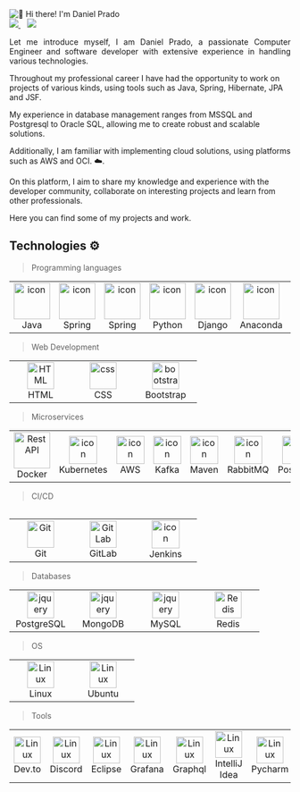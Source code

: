 <img src="https://s10.gifyu.com/images/Stw0j.png" alt="👋 Hi there! I'm Daniel Prado" title="👋 Hi there! I'm Daniel Prado"/>
<div align="justify">

<a href="https://www.linkedin.com/in/danielpamoretty/">
<img src="https://img.shields.io/badge/Linkedin-%231DA1F2.svg?style=for-the-badge&logo=Linkedin&logoColor=white">
</a>
&nbsp;&nbsp;
<a href="https://t.me/Daniel_Amoretty07/">
<img src="https://img.shields.io/badge/telegram-2CA5E0?style=for-the-badge&logo=telegram&logoColor=white">
</a>

</div>
<p></p>
<p align="justify">Let me introduce myself, I am Daniel Prado, a passionate Computer Engineer and software developer with extensive experience in handling various technologies. ‍

Throughout my professional career I have had the opportunity to work on projects of various kinds, using tools such as Java, Spring, Hibernate, JPA and JSF. ️

My experience in database management ranges from MSSQL and Postgresql to Oracle SQL, allowing me to create robust and scalable solutions. ️

Additionally, I am familiar with implementing cloud solutions, using platforms such as AWS and OCI. ☁️.

On this platform, I aim to share my knowledge and experience with the developer community, collaborate on interesting projects and learn from other professionals.

Here you can find some of my projects and work.

</p>

## Technologies ⚙️
> Programming languages
<table>
  <tr>
    <td align="center" width="96">
        <img src="https://skillicons.dev/icons?i=java" alt="icon" width="65" height="65" />
      <br>Java
    </td>
    <td align="center" width="96">
        <img src="https://skillicons.dev/icons?i=spring" alt="icon" width="65" height="65" />
      <br>Spring
    </td>
    <td align="center" width="96">
        <img src="https://skillicons.dev/icons?i=hibernate" alt="icon" width="65" height="65" />
      <br>Spring
    </td>
    <td align="center" width="96">
      <a href="#macropower-tech">
        <img src="https://skillicons.dev/icons?i=python" alt="icon" width="65" height="65" />
      </a>
      <br>Python
    </td>
    <td align="center" width="96">
        <img src="https://skillicons.dev/icons?i=django" alt="icon" width="65" height="65" />
      <br>Django
    </td>
    <td align="center" width="96">
        <img src="https://skillicons.dev/icons?i=anaconda" alt="icon" width="65" height="65" />
      <br>Anaconda
    </td>
    <td align="center" width="96">
        <img src="https://skillicons.dev/icons?i=cs" width="65" height="65" alt="Rest API" />
      <br>Rest API
    </td>
    <td align="center" width="96">
        <img src="https://skillicons.dev/icons?i=dotnet" width="65" height="65" alt="Rest API" />
      <br>ASP
    </td>
    </tr>
    </table>

> Web Development
   <table>
    <tr>
        <td align="center"  width="96">
            <img src="https://skillicons.dev/icons?i=html" width="48" height="48" alt="HTML" />
        <br>HTML
        </td>
        <td align="center" width="96">
            <img src="https://skillicons.dev/icons?i=css" width="48" height="48" alt="css" />
        <br>CSS
        </td>
        <td align="center"  width="96">
            <img src="https://skillicons.dev/icons?i=bootstrap" width="48" height="48" alt="bootstrap" />
        <br>Bootstrap
        </td>
    </tr>
    </table>

  > Microservices  
   <table>
    <tr>    
    <td align="center" width="96">
        <img src="https://skillicons.dev/icons?i=docker" width="65" height="65" alt="Rest API" />
      <br>Docker
    </td>
    <td align="center" width="96">
        <img src="https://skillicons.dev/icons?i=kubernetes" alt="icon" width="50" height="50" />
      <br>Kubernetes
    </td>
   <td align="center" width="96">
        <img src="https://skillicons.dev/icons?i=aws" alt="icon" width="50" height="50" />
      <br>AWS
    </td>
   <td align="center" width="96">
        <img src="https://skillicons.dev/icons?i=kafka" alt="icon" width="50" height="50" />
      <br>Kafka
    </td>
       <td align="center" width="96">
        <img src="https://skillicons.dev/icons?i=maven" alt="icon" width="50" height="50" />
      <br>Maven
    </td>
    <td align="center" width="96">
        <img src="https://skillicons.dev/icons?i=rabbitmq" alt="icon" width="50" height="50" />
      <br>RabbitMQ
    </td>    
    <td align="center" width="96">
        <img src="https://skillicons.dev/icons?i=postman" alt="icon" width="50" height="50" />
      <br>Postman
    </td>  
  </tr>
    <table>

> CI/CD    
  <table>
  <tr>
    <td align="center" width="96">
        <img src="https://skillicons.dev/icons?i=git" width="48" height="48" alt="Git" />
      <br>Git
    </td>
    <td align="center"  width="96">
        <img src="https://skillicons.dev/icons?i=gitlab" width="48" height="48" alt="GitLab" />
      <br>GitLab
    </td> 
    <td align="center" width="96">
        <img src="https://skillicons.dev/icons?i=jenkins" alt="icon" width="50" height="50" />
      <br>Jenkins
    </td>  
  </tr>
</table>


> Databases
<table>
  <tr>
    <td align="center" width="96">
        <img src="https://skillicons.dev/icons?i=postgres" width="48" height="48" alt="jquery" />
      <br>PostgreSQL
    </td>
      <td align="center" width="96">
        <img src="https://skillicons.dev/icons?i=mongodb" width="48" height="48" alt="jquery" />
      <br>MongoDB
    </td>
    <td align="center" width="96">
        <img src="https://skillicons.dev/icons?i=mysql" width="48" height="48" alt="jquery" />
      <br>MySQL
    </td> 
    <td align="center" width="96">
        <img src="https://skillicons.dev/icons?i=redis" width="48" height="48" alt="Redis" />
      <br>Redis
    </td>
  </tr>
  </table>

  > OS
  <table>
   <tr>
    <td align="center" width="96">
        <img src="https://skillicons.dev/icons?i=linux" width="48" height="48" alt="Linux" />
      <br>Linux
    </td>
    <td align="center" width="96">
        <img src="https://skillicons.dev/icons?i=ubuntu" width="48" height="48" alt="Linux" />
      <br>Ubuntu
    </td>
  </tr>
  </table>

> Tools
  <table>
    <tr>
    <td align="center" width="96">
        <img src="https://skillicons.dev/icons?i=devto" width="48" height="48" alt="Linux" />
    <br>Dev.to
    </td>
   <td align="center" width="96">
        <img src="https://skillicons.dev/icons?i=discord" width="48" height="48" alt="Linux" />
    <br>Discord
    </td>
   <td align="center" width="96">
        <img src="https://skillicons.dev/icons?i=eclipse" width="48" height="48" alt="Linux" />
    <br>Eclipse
    </td>    
   <td align="center" width="96">
        <img src="https://skillicons.dev/icons?i=grafana" width="48" height="48" alt="Linux" />
    <br>Grafana
    </td> 
   <td align="center" width="96">
        <img src="https://skillicons.dev/icons?i=graphql" width="48" height="48" alt="Linux" />
    <br>Graphql
    </td> 
   <td align="center" width="96">
        <img src="https://skillicons.dev/icons?i=idea" width="48" height="48" alt="Linux" />
    <br>IntelliJ Idea
    </td> 
    <td align="center" width="96">
        <img src="https://skillicons.dev/icons?i=pycharm" width="48" height="48" alt="Linux" />
    <br>Pycharm
    </td> 
   <td align="center" width="96">
        <img src="https://skillicons.dev/icons?i=powershell" width="48" height="48" alt="Linux" />
    <br>Powershell
    </td> 
   <td align="center" width="96">
        <img src="https://skillicons.dev/icons?i=prometheus" width="48" height="48" alt="Linux" />
    <br>Prometheus
    </td>  
    </tr>
 
</table>

 
